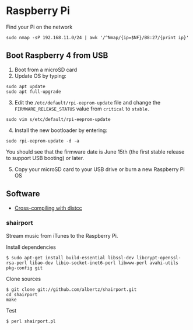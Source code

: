# Raspberry Pi #

Find your Pi on the network

```
sudo nmap -sP 192.168.11.0/24 | awk '/^Nmap/{ip=$NF}/B8:27/{print ip}'
```

## Boot Raspberry 4 from USB
1. Boot from a microSD card
2. Update OS by typing:

```
sudo apt update
sudo apt full-upgrade
```

3. Edit the `/etc/default/rpi-eeprom-update` file and change the `FIRMWARE_RELEASE_STATUS` value from `critical` to `stable.`

```
sudo vim s/etc/default/rpi-eeprom-update
```

4. Install the new bootloader by entering:

```
sudo rpi-eeprom-update -d -a
```
You should see that the firmware date is June 15th (the first stable release to support USB booting) or later.

5. Copy your microSD card to your USB drive or burn a new Raspberry Pi OS

## Software ##

- [Cross-compiling with distcc](http://midnightyell.wordpress.com/2012/10/14/a-good-compromise-cross-compiling-with-distcc/)

### shairport ###

Stream music from iTunes to the Raspberry Pi.

Install dependencies

	$ sudo apt-get install build-essential libssl-dev libcrypt-openssl-rsa-perl libao-dev libio-socket-inet6-perl libwww-perl avahi-utils pkg-config git

Clone sources

	$ git clone git://github.com/albertz/shairport.git
	cd shairport
	make

Test

	$ perl shairport.pl
